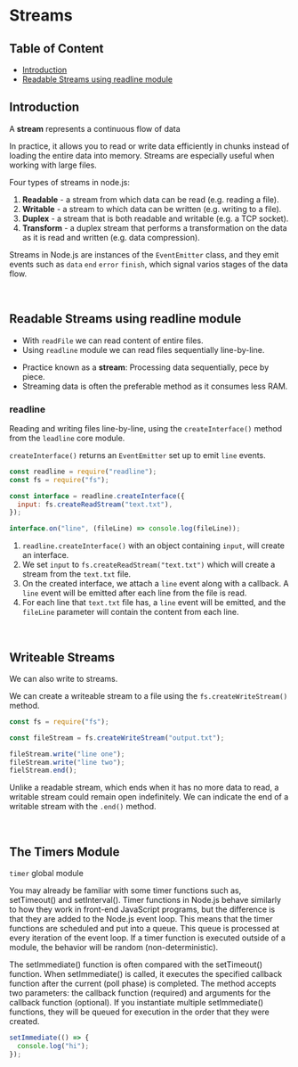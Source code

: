 # Streams

## Table of Content

- [Introduction](#introduction)
- [Readable Streams using readline module](#readable-streams-using-readline-module)

## Introduction

A **stream** represents a continuous flow of data

In practice, it allows you to read or write data efficiently in chunks instead of loading the entire data into memory. Streams are especially useful when working with large files.

Four types of streams in node.js:

1. **Readable** - a stream from which data can be read (e.g. reading a file).
2. **Writable** - a stream to which data can be written (e.g. writing to a file).
3. **Duplex** - a stream that is both readable and writable (e.g. a TCP socket).
4. **Transform** - a duplex stream that performs a transformation on the data as it is read and written (e.g. data compression).

Streams in Node.js are instances of the `EventEmitter` class, and they emit events such as `data` `end` `error` `finish`, which signal varios stages of the data flow.

<br>

## Readable Streams using readline module

- With `readFile` we can read content of entire files.
- Using `readline` module we can read files sequentially line-by-line.

<div></div>

- Practice known as a **stream**: Processing data sequentially, pece by piece.
- Streaming data is often the preferable method as it consumes less RAM.

### readline

Reading and writing files line-by-line, using the `createInterface()` method from the `leadline` core module.

`createInterface()` returns an `EventEmitter` set up to emit `line` events.

```js
const readline = require("readline");
const fs = require("fs");

const interface = readline.createInterface({
  input: fs.createReadStream("text.txt"),
});

interface.on("line", (fileLine) => console.log(fileLine));
```

1. `readline.createInterface()` with an object containing `input`, will create an interface.
2. We set `input` to `fs.createReadStream("text.txt")` which will create a stream from the `text.txt` file.
3. On the created interface, we attach a `line` event along with a callback. A `line` event will be emitted after each line from the file is read.
4. For each line that `text.txt` file has, a `line` event will be emitted, and the `fileLine` parameter will contain the content from each line.

<br>

## Writeable Streams

We can also write to streams.

We can create a writeable stream to a file using the `fs.createWriteStream()` method.

```js
const fs = require("fs");

const fileStream = fs.createWriteStream("output.txt");

fileStream.write("line one");
fileStream.write("line two");
fielStream.end();
```

Unlike a readable stream, which ends when it has no more data to read, a writable stream could remain open indefinitely. We can indicate the end of a writable stream with the `.end()` method.

<br>

## The Timers Module

`timer` global module

You may already be familiar with some timer functions such as, setTimeout() and setInterval(). Timer functions in Node.js behave similarly to how they work in front-end JavaScript programs, but the difference is that they are added to the Node.js event loop. This means that the timer functions are scheduled and put into a queue. This queue is processed at every iteration of the event loop. If a timer function is executed outside of a module, the behavior will be random (non-deterministic).

The setImmediate() function is often compared with the setTimeout() function. When setImmediate() is called, it executes the specified callback function after the current (poll phase) is completed. The method accepts two parameters: the callback function (required) and arguments for the callback function (optional). If you instantiate multiple setImmediate() functions, they will be queued for execution in the order that they were created.

```js
setImmediate(() => {
  console.log("hi");
});
```

<br>
